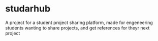 # studarhub
A project for a student project sharing platform, made for engeneering students wanting to share projects, and get references for theyr next project

